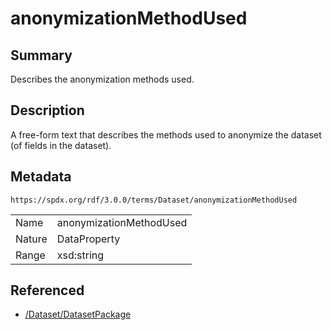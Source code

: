 <!-- Automatically generated by spec-parser v2.3.0 on 2024-07-16T15:00:52.540788+00:00 -->
<!-- SPDX-License-Identifier: Community-Spec-1.0 -->

# anonymizationMethodUsed

## Summary

Describes the anonymization methods used.


## Description

A free-form text that describes the methods used to anonymize the dataset (of fields in the dataset).


## Metadata

`https://spdx.org/rdf/3.0.0/terms/Dataset/anonymizationMethodUsed`


| | |
|---|---|
| Name | anonymizationMethodUsed |
| Nature | DataProperty |
| Range | xsd:string |




## Referenced

- [/Dataset/DatasetPackage](../../Dataset/Classes/DatasetPackage.md)

